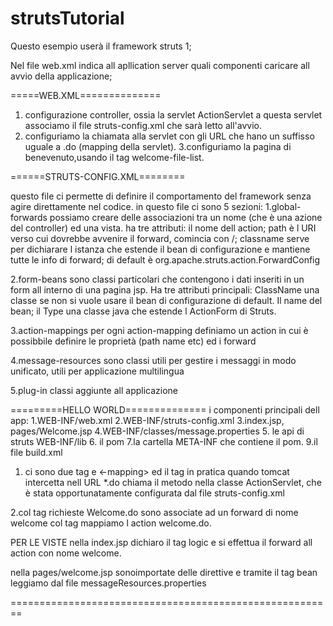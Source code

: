 # strutsTutorial
Questo esempio userà il framework struts 1;

Nel file web.xml indica all apllication server quali componenti caricare all avvio della applicazione;


=====WEB.XML==============
1. configurazione controller, ossia la servlet  ActionServlet a questa servlet associamo il file struts-config.xml che sarà 
letto all'avvio.
2. configuriamo la chiamata alla servlet con gli URL che hano un suffisso uguale a .do (mapping della servlet).
3.configuriamo la pagina di benevenuto,usando il tag welcome-file-list.



======STRUTS-CONFIG.XML========

questo file ci permette di definire il comportamento del framework senza agire direttamente nel codice.
in questo file ci sono 5 sezioni:
1.global-forwards
possiamo creare delle associazioni tra un nome (che è una azione del controller) ed una vista.
ha tre attributi: il nome dell action; path è l URI verso cui dovrebbe avvenire il forward, comincia con /; classname serve per dichiarare l istanza che estende il bean di configurazione e mantiene tutte le info di forward; di default è org.apache.struts.action.ForwardConfig

2.form-beans
sono classi particolari che contengono i dati inseriti in un form all interno di una pagina jsp.
Ha tre attributi principali: ClassName una classe se non si vuole usare il bean di configurazione di default. Il name del bean; il Type 
una classe java che estende l ActionForm di Struts.

3.action-mappings
per ogni action-mapping definiamo un action in cui è possibbile definire le proprietà (path name etc) ed i forward

4.message-resources
sono classi utili per gestire i messaggi in modo unificato, utili per applicazione multilingua

5.plug-in
classi aggiunte all applicazione


=========HELLO WORLD==============
i componenti principali dell app:
1.WEB-INF/web.xml
2.WEB-INF/struts-config.xml
3.index.jsp, pages/Welcome.jsp
4.WEB-INF/classes/message.properties
5. le api di struts WEB-INF/lib
6. il pom
7.la cartella META-INF che contiene il pom.
9.il file build.xml 



1. ci sono due tag <servlet> e <-mapping> ed il tag <welcome-file-list> in pratica
quando tomcat intercetta nell URL *.do chiama il metodo nella classe ActionServlet, che è stata
opportunatamente configurata dal file struts-config.xml

2.col tag <global-forwards> richieste Welcome.do sono associate ad un forward di nome welcome
col tag <action-mappings> mappiamo l action welcome.do.

PER LE VISTE
nella index.jsp dichiaro il tag logic e si effettua il forward all action con nome welcome.

nella pages/welcome.jsp sonoimportate delle direttive e tramite il tag bean leggiamo dal file
messageResources.properties

========================================================

